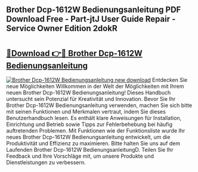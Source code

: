 ## Brother Dcp-1612W Bedienungsanleitung PDF Download Free - Part-jtJ User Guide Repair - Service Owner Edition 2dokR

# <h2><a href="http://df219b.blite.top/?on=Brother+Dcp-1612W+Bedienungsanleitung">🔗Download 👉🔴 Brother Dcp-1612W Bedienungsanleitung</a></h2>

[![Brother Dcp-1612W Bedienungsanleitung new download](https://i.imgur.com/lujVjoI.png)](http://df219b.blite.top/?on=Brother+Dcp-1612W+Bedienungsanleitung)
Entdecken Sie neue Möglichkeiten Willkommen in der Welt der Möglichkeiten mit Ihrem neuen Brother Dcp-1612W Bedienungsanleitung! Dieses Handbuch untersucht sein Potenzial für Kreativität und Innovation. Bevor Sie Ihr Brother Dcp-1612W Bedienungsanleitung verwenden, machen Sie sich bitte mit seinen Funktionen und Merkmalen vertraut, indem Sie dieses Benutzerhandbuch lesen. Es enthält klare Anweisungen für Installation, Einrichtung und Betrieb sowie Tipps zur Fehlerbehebung bei häufig auftretenden Problemen. Mit Funktionen wie der Funktionsliste wurde Ihr neues Brother Dcp-1612W Bedienungsanleitung entwickelt, um die Produktivität und Effizienz zu maximieren. Bitte halten Sie uns auf dem Laufenden Brother Dcp-1612W BedienungsanleitungD. Teilen Sie Ihr Feedback und Ihre Vorschläge mit, um unsere Produkte und Dienstleistungen zu verbessern.
